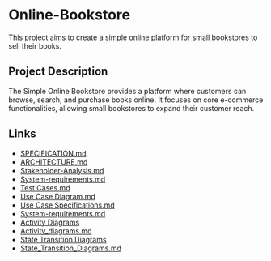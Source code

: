 # Online-Bookstore

This project aims to create a simple online platform for small bookstores to sell their books.

## Project Description

The Simple Online Bookstore provides a platform where customers can browse, search, and purchase books online. It focuses on core e-commerce functionalities, allowing small bookstores to expand their customer reach.

## Links

* [SPECIFICATION.md](SPECIFICATION.md)
* [ARCHITECTURE.md](ARCHITECTURE.md)
* [Stakeholder-Analysis.md](Stakeholder-Analysis.md)
* [System-requirements.md](System-requirements.md)
* [Test Cases.md](Test-Cases.md)
* [Use Case Diagram.md](Use-Case-Diagram.md)
* [Use Case Specifications.md](Use-Case-Specifications.md)
* [System-requirements.md](System-requirements.md)
* [Activity Diagrams](Activity_Diagrams)
* [Activity_diagrams.md](Activity_diagrams.md)
* [State Transition Diagrams]([State_Transition_Diagrams](https://github.com/amdiffirent/Online-Bookstore/tree/main/State%20Transition%20Diagrams))
* [State_Transition_Diagrams.md](State_Transition_Diagrams.md)
